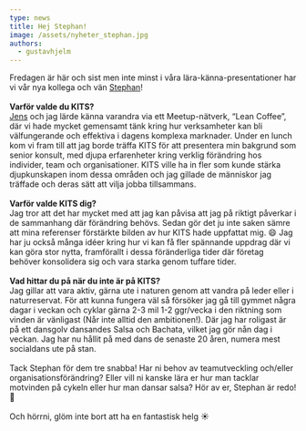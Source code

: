 ```yaml
---
type: news
title: Hej Stephan!
image: /assets/nyheter_stephan.jpg
authors:
  - gustavhjelm
---
```

Fredagen är här och sist men inte minst i våra lära-känna-presentationer har vi vår nya kollega och vän [Stephan](https://www.linkedin.com/in/ACoAAAAWQuoBpQj_f5Blp_NMHhYm26FGxOlcIJQ)!\
\
**Varför valde du KITS?**\
[Jens](https://www.linkedin.com/in/ACoAAABI1BEBIMhOw3MroZyyeCLNcfWy72TLOW8) och jag lärde känna varandra via ett Meetup-nätverk, “Lean Coffee”, där vi hade mycket gemensamt tänk kring hur verksamheter kan bli välfungerande och effektiva i dagens komplexa marknader. Under en lunch kom vi fram till att jag borde träffa KITS för att presentera min bakgrund som senior konsult, med djupa erfarenheter kring verklig förändring hos individer, team och organisationer. KITS ville ha in fler som kunde stärka djupkunskapen inom dessa områden och jag gillade de människor jag träffade och deras sätt att vilja jobba tillsammans.\
\
**Varför valde KITS dig?**\
Jag tror att det har mycket med att jag kan påvisa att jag på riktigt påverkar i de sammanhang där förändring behövs. Sedan gör det ju inte saken sämre att mina referenser förstärkte bilden av hur KITS hade uppfattat mig. 😄 Jag har ju också många idéer kring hur vi kan få fler spännande uppdrag där vi kan göra stor nytta, framförallt i dessa föränderliga tider där företag behöver konsolidera sig och vara starka genom tuffare tider.\
\
**Vad hittar du på när du inte är på KITS?**\
Jag gillar att vara aktiv, gärna ute i naturen genom att vandra på leder eller i naturreservat. För att kunna fungera väl så försöker jag gå till gymmet några dagar i veckan och cyklar gärna 2-3 mil 1-2 ggr/vecka i den riktning som vinden är vänligast (Når inte alltid den ambitionen!). Där jag har roligast är på ett dansgolv dansandes Salsa och Bachata, vilket jag gör nån dag i veckan. Jag har nu hållit på med dans de senaste 20 åren, numera mest socialdans ute på stan.\
\
Tack Stephan för dem tre snabba! Har ni behov av teamutveckling och/eller organisationsförändring? Eller vill ni kanske lära er hur man tacklar motvinden på cykeln eller hur man dansar salsa? Hör av er, Stephan är redo! 🕺\
\
Och hörrni, glöm inte bort att ha en fantastisk helg ☀